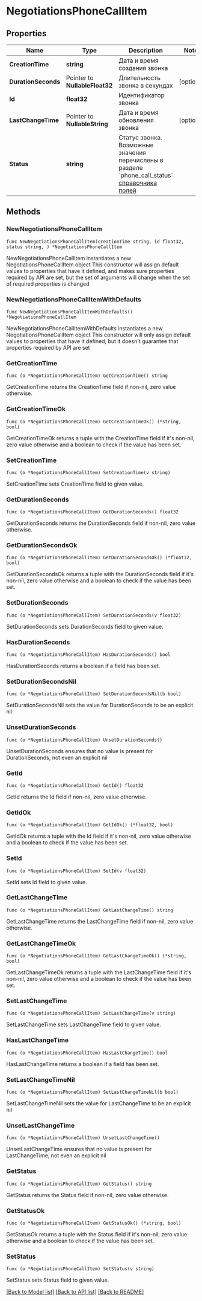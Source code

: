 # NegotiationsPhoneCallItem

## Properties

Name | Type | Description | Notes
------------ | ------------- | ------------- | -------------
**CreationTime** | **string** | Дата и время создания звонка | 
**DurationSeconds** | Pointer to **NullableFloat32** | Длительность звонка в секундах | [optional] 
**Id** | **float32** | Идентификатор звонка | 
**LastChangeTime** | Pointer to **NullableString** | Дата и время обновления звонка | [optional] 
**Status** | **string** | Статус звонка.  Возможные значения перечислены в разделе &#x60;phone_call_status&#x60; [справочника полей](#tag/Obshie-spravochniki/operation/get-dictionaries)  | 

## Methods

### NewNegotiationsPhoneCallItem

`func NewNegotiationsPhoneCallItem(creationTime string, id float32, status string, ) *NegotiationsPhoneCallItem`

NewNegotiationsPhoneCallItem instantiates a new NegotiationsPhoneCallItem object
This constructor will assign default values to properties that have it defined,
and makes sure properties required by API are set, but the set of arguments
will change when the set of required properties is changed

### NewNegotiationsPhoneCallItemWithDefaults

`func NewNegotiationsPhoneCallItemWithDefaults() *NegotiationsPhoneCallItem`

NewNegotiationsPhoneCallItemWithDefaults instantiates a new NegotiationsPhoneCallItem object
This constructor will only assign default values to properties that have it defined,
but it doesn't guarantee that properties required by API are set

### GetCreationTime

`func (o *NegotiationsPhoneCallItem) GetCreationTime() string`

GetCreationTime returns the CreationTime field if non-nil, zero value otherwise.

### GetCreationTimeOk

`func (o *NegotiationsPhoneCallItem) GetCreationTimeOk() (*string, bool)`

GetCreationTimeOk returns a tuple with the CreationTime field if it's non-nil, zero value otherwise
and a boolean to check if the value has been set.

### SetCreationTime

`func (o *NegotiationsPhoneCallItem) SetCreationTime(v string)`

SetCreationTime sets CreationTime field to given value.


### GetDurationSeconds

`func (o *NegotiationsPhoneCallItem) GetDurationSeconds() float32`

GetDurationSeconds returns the DurationSeconds field if non-nil, zero value otherwise.

### GetDurationSecondsOk

`func (o *NegotiationsPhoneCallItem) GetDurationSecondsOk() (*float32, bool)`

GetDurationSecondsOk returns a tuple with the DurationSeconds field if it's non-nil, zero value otherwise
and a boolean to check if the value has been set.

### SetDurationSeconds

`func (o *NegotiationsPhoneCallItem) SetDurationSeconds(v float32)`

SetDurationSeconds sets DurationSeconds field to given value.

### HasDurationSeconds

`func (o *NegotiationsPhoneCallItem) HasDurationSeconds() bool`

HasDurationSeconds returns a boolean if a field has been set.

### SetDurationSecondsNil

`func (o *NegotiationsPhoneCallItem) SetDurationSecondsNil(b bool)`

 SetDurationSecondsNil sets the value for DurationSeconds to be an explicit nil

### UnsetDurationSeconds
`func (o *NegotiationsPhoneCallItem) UnsetDurationSeconds()`

UnsetDurationSeconds ensures that no value is present for DurationSeconds, not even an explicit nil
### GetId

`func (o *NegotiationsPhoneCallItem) GetId() float32`

GetId returns the Id field if non-nil, zero value otherwise.

### GetIdOk

`func (o *NegotiationsPhoneCallItem) GetIdOk() (*float32, bool)`

GetIdOk returns a tuple with the Id field if it's non-nil, zero value otherwise
and a boolean to check if the value has been set.

### SetId

`func (o *NegotiationsPhoneCallItem) SetId(v float32)`

SetId sets Id field to given value.


### GetLastChangeTime

`func (o *NegotiationsPhoneCallItem) GetLastChangeTime() string`

GetLastChangeTime returns the LastChangeTime field if non-nil, zero value otherwise.

### GetLastChangeTimeOk

`func (o *NegotiationsPhoneCallItem) GetLastChangeTimeOk() (*string, bool)`

GetLastChangeTimeOk returns a tuple with the LastChangeTime field if it's non-nil, zero value otherwise
and a boolean to check if the value has been set.

### SetLastChangeTime

`func (o *NegotiationsPhoneCallItem) SetLastChangeTime(v string)`

SetLastChangeTime sets LastChangeTime field to given value.

### HasLastChangeTime

`func (o *NegotiationsPhoneCallItem) HasLastChangeTime() bool`

HasLastChangeTime returns a boolean if a field has been set.

### SetLastChangeTimeNil

`func (o *NegotiationsPhoneCallItem) SetLastChangeTimeNil(b bool)`

 SetLastChangeTimeNil sets the value for LastChangeTime to be an explicit nil

### UnsetLastChangeTime
`func (o *NegotiationsPhoneCallItem) UnsetLastChangeTime()`

UnsetLastChangeTime ensures that no value is present for LastChangeTime, not even an explicit nil
### GetStatus

`func (o *NegotiationsPhoneCallItem) GetStatus() string`

GetStatus returns the Status field if non-nil, zero value otherwise.

### GetStatusOk

`func (o *NegotiationsPhoneCallItem) GetStatusOk() (*string, bool)`

GetStatusOk returns a tuple with the Status field if it's non-nil, zero value otherwise
and a boolean to check if the value has been set.

### SetStatus

`func (o *NegotiationsPhoneCallItem) SetStatus(v string)`

SetStatus sets Status field to given value.



[[Back to Model list]](../README.md#documentation-for-models) [[Back to API list]](../README.md#documentation-for-api-endpoints) [[Back to README]](../README.md)


